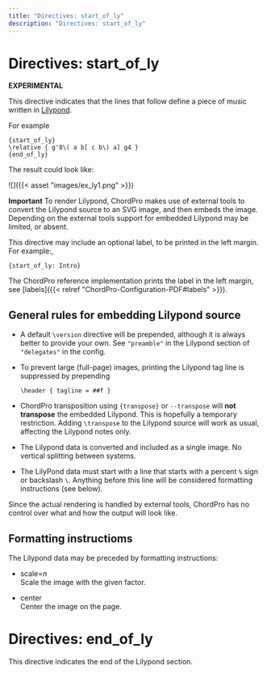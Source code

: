 ```yaml
---
title: "Directives: start_of_ly"
description: "Directives: start_of_ly"
---
```


# Directives: start_of_ly

__EXPERIMENTAL__

This directive indicates that the lines that follow define a piece of
music written in [Lilypond](https://lilypond.org).

For example

    {start_of_ly}
    \relative { g'8\( a b[ c b\) a] g4 }
    {end_of_ly}

The result could look like:

![]({{< asset "images/ex_ly1.png" >}})

**Important** To render Lilypond, ChordPro makes use of external tools
to convert the Lilypond source to an SVG image, and then embeds the
image. Depending on the external tools support for embedded Lilypond
may be limited, or absent.

This directive may include an optional label, to be printed in the
left margin. For example:,

    {start_of_ly: Intro}

The ChordPro reference implementation prints the label in the left
margin, see [labels]({{< relref "ChordPro-Configuration-PDF#labels" >}}).

## General rules for embedding Lilypond source

* A default `\version` directive will be prepended, although it is
  always better to provide your own. See `"preamble"` in the Lilypond
  section of `"delegates"` in the config.

* To prevent large (full-page) images, printing the Lilypond tag line is
  suppressed by prepending

      \header { tagline = ##f }

* ChordPro transposition using `{transpose}` or `--transpose` will
  **not transpose** the embedded Lilypond. This is hopefully a
  temporary restriction. Adding `\transpose` to the Lilypond
  source will work as usual, affecting the Lilypond notes only.

* The Lilypond data is converted and included as a single image.
  No vertical splitting between systems.

* The LilyPond data must start with a line that
  starts with a percent `%` sign or backslash `\`. Anything before this
  line will be considered formatting instructions (see below).

Since the actual rendering is handled by external tools, ChordPro has
no control over what and how the output will look like.

## Formatting instructioms

The Lilypond data may be preceded by formatting instructions:

* scale=_n_  
  Scale the image with the given factor.

* center  
  Center the image on the page.

# Directives: end_of_ly

This directive indicates the end of the Lilypond section.
